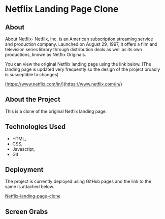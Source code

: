 # Netflix Landing Page Clone
## About 

About Netflix- Netflix, Inc. is an American subscription streaming service and production company. Launched on August 29, 1997, it offers a film and television series library through distribution deals as well as its own productions, known as Netflix Originals.

You can view the original Netflix landing page using the link below. (The landing page is updated very frequently so the design of the project broadly is susceptible to changes)

[https://www.netflix.com/in/](https://www.netflix.com/in/)


## About the Project

This is a clone of the original Netflix landing page. 

## Technologies Used

- HTML, 
- CSS, 
- Javascript, 
- Git

## Deployment

The project is currently deployed using GitHub pages and the link to the same is attached below. 

[Netflix-landing-page-clone](aryan-139.github.io/netflix-landing-page-clone/)

## Screen Grabs

